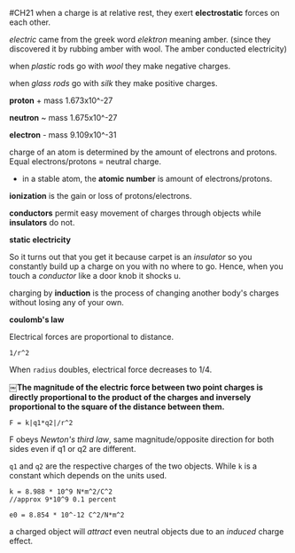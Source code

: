 #CH21
when a charge is at relative rest, they exert **electrostatic** forces on each other.

*electric* came from the greek word *elektron* meaning amber. (since they discovered it by rubbing amber with wool. The amber conducted electricity)

when *plastic* rods go with *wool* they make negative charges.

when *glass rods* go with *silk* they make positive charges.

**proton** + mass 1.673x10^-27

**neutron** ~ mass 1.675x10^-27

**electron** - mass 9.109x10^-31

charge of an atom is determined by the amount of electrons and protons. Equal electrons/protons = neutral charge.
- in a stable atom, the **atomic number** is amount of electrons/protons.

**ionization** is the gain or loss of protons/electrons.

**conductors** permit easy movement of charges through objects while **insulators** do not.

**static electricity**

So it turns out that you get it because carpet is an *insulator* so you constantly build up a charge on you with no where to go. Hence, when you touch a *conductor* like a door knob it shocks u.

charging by **induction** is the process of changing another body's charges without losing any of your own.

**coulomb's law**

Electrical forces are proportional to distance.

    1/r^2

 When `radius` doubles, electrical force decreases to 1/4.

 **￼The magnitude of the electric force between two point charges is directly proportional to the product of the charges and inversely proportional to the square of the distance between them.**


    F = k|q1*q2|/r^2

F obeys *Newton's third law*, same magnitude/opposite direction for both sides even if q1 or q2 are different.

`q1` and `q2` are the respective charges of the two objects. While `k` is a constant which depends on the units used.

    k = 8.988 * 10^9 N*m^2/C^2
    //approx 9*10^9 0.1 percent

    e0 = 8.854 * 10^-12 C^2/N*m^2

a charged object will *attract* even neutral objects due to an *induced* charge effect.
